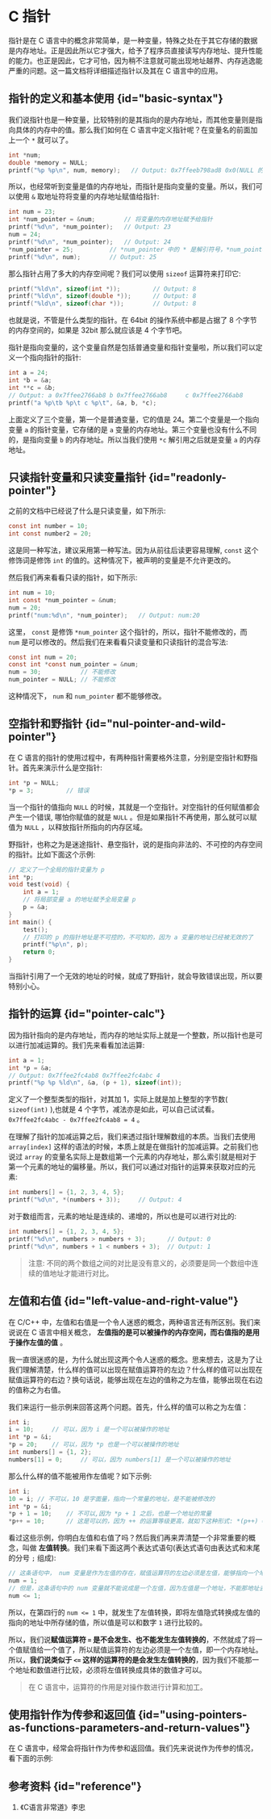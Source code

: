 # C 指针 

指针是在 C 语言中的概念非常简单，是一种变量，特殊之处在于其它存储的数据是内存地址。正是因此所以它才强大，给予了程序员直接读写内存地址、提升性能的能力。也正是因此，它才可怕，因为稍不注意就可能出现地址越界、内存逃逸能严重的问题。这一篇文档将详细描述指针以及其在 C 语言中的应用。

## 指针的定义和基本使用 {id="basic-syntax"}

我们说指针也是一种变量，比较特别的是其指向的是内存地址，而其他变量则是指向具体的内存中的值。那么我们如何在 C 语言中定义指针呢？在变量名的前面加上一个 `*` 就可以了。
```c
int *num;
double *memory = NULL;
printf("%p %p\n", num, memory);   // Output: 0x7ffeeb798ad8 0x0(NULL 的内存地址)
```
所以，也经常听到变量是值的内存地址，而指针是指向变量的变量。所以，我们可以使用 `&` 取地址符将变量的内存地址赋值给指针:
```c
int num = 23;
int *num_pointer = &num;		// 将变量的内存地址赋予给指针
printf("%d\n", *num_pointer);   // Output: 23
num = 24;
printf("%d\n", *num_pointer);   // Output: 24
*num_pointer = 25;			// *num_pointer 中的 * 是解引符号，*num_pointer 修改的是值
printf("%d\n", num);        // Output: 25
```
那么指针占用了多大的内存空间呢？我们可以使用 `sizeof` 运算符来打印它:
```c
printf("%ld\n", sizeof(int *));         // Output: 8
printf("%ld\n", sizeof(double *));      // Output: 8
printf("%ld\n", sizeof(char *));        // Output: 8
```
也就是说，不管是什么类型的指针。在 64bit 的操作系统中都是占据了 8 个字节的内存空间的，如果是 32bit 那么就应该是 4 个字节吧。

指针是指向变量的，这个变量自然是包括普通变量和指针变量啦，所以我们可以定义一个指向指针的指针:
```c
int a = 24;
int *b = &a;
int **c = &b;
// Output: a 0x7ffee2766ab8	b 0x7ffee2766ab8	 c 0x7ffee2766ab8
printf("a %p\tb %p\t c %p\t", &a, b, *c);
```
上面定义了三个变量，第一个是普通变量，它的值是 24。第二个变量是一个指向变量 `a` 的指针变量，它存储的是 `a` 变量的内存地址。第三个变量也没有什么不同的，是指向变量 `b` 的内存地址。所以当我们使用 `*c` 解引用之后就是变量 `a` 的内存地址。

## 只读指针变量和只读变量指针 {id="readonly-pointer"}

之前的文档中已经说了什么是只读变量，如下所示:
```c
const int number = 10;
int const number2 = 20;
```
这是同一种写法，建议采用第一种写法。因为从前往后读更容易理解, `const` 这个修饰词是修饰 `int` 的值的。这种情况下，被声明的变量是不允许更改的。

然后我们再来看看只读的指针，如下所示:
```c
int num = 10;
int const *num_pointer = &num;
num = 20;
printf("num:%d\n", *num_pointer);   // Output: num:20
```
这里， `const` 是修饰 `*num_pointer` 这个指针的，所以，指针不能修改的，而 `num` 是可以修改的。然后我们在来看看只读变量和只读指针的混合写法:
```c
const int num = 20;
const int *const num_pointer = &num;
num = 30;           // 不能修改
num_pointer = NULL; // 不能修改
```
这种情况下， `num` 和 `num_pointer` 都不能够修改。

## 空指针和野指针 {id="nul-pointer-and-wild-pointer"}

在 C 语言的指针的使用过程中，有两种指针需要格外注意，分别是空指针和野指针。首先来演示什么是空指针:
```c
int *p = NULL;
*p = 3;			// 错误
```
当一个指针的值指向 `NULL` 的时候，其就是一个空指针。对空指针的任何赋值都会产生一个错误, 哪怕你赋值的就是 `NULL` 。但是如果指针不再使用，那么就可以赋值为 `NULL` ，以释放指针所指向的内存区域。

野指针，也称之为是迷途指针、悬空指针，说的是指向非法的、不可控的内存空间的指针。比如下面这个示例:
```c
// 定义了一个全局的指针变量为 p
int *p;
void test(void) {
    int a = 1;
    // 将局部变量 a 的地址赋予全局变量 p
    p = &a;
}
int main() {
    test();
   	// 打印的 p 的指针地址是不可控的，不可知的，因为 a 变量的地址已经被无效的了
    printf("%p\n", p);
    return 0;
}
```
当指针引用了一个无效的地址的时候，就成了野指针，就会导致错误出现，所以要特别小心。

## 指针的运算 {id="pointer-calc"}

因为指针指向的是内存地址，而内存的地址实际上就是一个整数，所以指针也是可以进行加减运算的。我们先来看看加法运算:
```c
int a = 1;
int *p = &a;
// Output: 0x7ffee2fc4ab8 0x7ffee2fc4abc 4
printf("%p %p %ld\n", &a, (p + 1), sizeof(int));
```
定义了一个整型类型的指针，对其加 1，实际上就是加上整型的字节数( `sizeof(int)` ),也就是 4 个字节，减法亦是如此，可以自己试试看。 `0x7ffee2fc4abc - 0x7ffee2fc4ab8 = 4` 。

在理解了指针的加减运算之后，我们来透过指针理解数组的本质。当我们去使用 `array[index]` 这样的语法的时候，本质上就是在做指针的加减运算。之前我们也说过 `array` 的变量名实际上是数组第一个元素的内存地址，那么索引就是相对于第一个元素的地址的偏移量。所以，我们可以通过对指针的运算来获取对应的元素:
```c
int numbers[] = {1, 2, 3, 4, 5};
printf("%d\n", *(numbers + 3));		// Output: 4
```
对于数组而言，元素的地址是连续的、递增的，所以也是可以进行对比的:
```c
int numbers[] = {1, 2, 3, 4, 5};
printf("%d\n", numbers > numbers + 3);		// Output: 0
printf("%d\n", numbers + 1 < numbers + 3);	// Output: 1
```
> 注意: 不同的两个数组之间的对比是没有意义的，必须要是同一个数组中连续的值地址才能进行对比。


## 左值和右值 {id="left-value-and-right-value"}

在 C/C++ 中，左值和右值是一个令人迷惑的概念，两种语言还有所区别。我们来说说在 C 语言中相关概念， **左值指的是可以被操作的内存空间，而右值指的是用于操作左值的值** 。

我一直很迷惑的是，为什么就出现这两个令人迷惑的概念。思来想去，这是为了让我们理解清楚，什么样的值可以出现在赋值运算符的左边？什么样的值可以出现在赋值运算符的右边？换句话说，能够出现在左边的值称之为左值，能够出现在右边的值称之为右值。

我们来运行一些示例来回答这两个问题。首先，什么样的值可以称之为左值：
```c
int i;
i = 10;		// 可以，因为 i 是一个可以被操作的地址
int *p = &i;
*p = 20;	// 可以，因为 *p 也是一个可以被操作的地址
int numbers[] = {1, 2}; 
numbers[1] = 0;		// 可以，因为 numbers[1] 是一个可以被操作的地址
```
那么什么样的值不能被用作左值呢？如下示例:
```c
int i;
10 = i;	// 不可以，10 是字面量，指向一个常量的地址，是不能被修改的
int *p = &i;
*p + 1 = 10;	// 不可以,因为 *p + 1 之后，也是一个地址的常量
*p++ = 10;		// 这是可以的，因为 ++ 的运算等级更高，就如下这种形式: *(p++) = 10;
```
看过这些示例，你明白左值和右值了吗？然后我们再来弄清楚一个非常重要的概念，叫做 **左值转换**。我们来看下面这两个表达式语句(表达式语句由表达式和末尾的分号 `;` 组成):
```c
// 这条语句中， num 变量是作为左值的存在，赋值运算符的左边必须是左值，能够指向一个地址
num = 1;		
// 但是，这条语句中的 num 变量就不能说成是一个左值，因为左值是一个地址，不能那地址去和数值比较
num <= 1;	
```
所以，在第四行的 `num <= 1` 中，就发生了左值转换，即将左值隐式转换成左值的指向的地址中所存储的值，所以值是可以和数字 `1` 进行比较的。

所以，我们说**赋值运算符 `=` 是不会发生、也不能发生左值转换的**，不然就成了将一个值赋值给一个值了，所以赋值运算符的左边必须是一个左值，即一个内存地址。所以，**我们说类似于 `<=` 这样的运算符的是会发生左值转换的**，因为我们不能那一个地址和数值进行比较，必须将左值转换成具体的数值才可以。

> 在 C 语言中，运算符的作用是对操作数进行计算和加工。


## 使用指针作为传参和返回值 {id="using-pointers-as-functions-parameters-and-return-values"}

在 C 语言中，经常会将指针作为传参和返回值。我们先来说说作为传参的情况，看下面的示例:


## 参考资料 {id="reference"}

1. 《C语言非常道》李忠